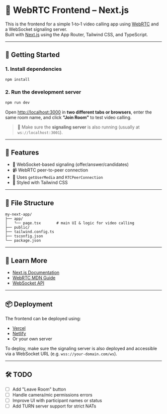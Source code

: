 # 🎥 WebRTC Frontend – Next.js

This is the frontend for a simple 1‑to‑1 video calling app using [WebRTC](https://developer.mozilla.org/en-US/docs/Web/API/WebRTC_API) and a WebSocket signaling server.  
Built with [Next.js](https://nextjs.org) using the App Router, Tailwind CSS, and TypeScript.

---

## 🚀 Getting Started

### 1. Install dependencies

```bash
npm install
```

### 2. Run the development server

```bash
npm run dev
```

Open [http://localhost:3000](http://localhost:3000) in **two different tabs or browsers**, enter the same room name, and click **"Join Room"** to test video calling.

> 📌 Make sure the **signaling server** is also running (usually at `ws://localhost:3001`).

---

## 🧠 Features

* 🔁 WebSocket-based signaling (offer/answer/candidates)
* 📹 WebRTC peer-to-peer connection
* 🧪 Uses `getUserMedia` and `RTCPeerConnection`
* 🎨 Styled with Tailwind CSS

---

## 🧩 File Structure

```
my-next-app/
├── app/
│   └── page.tsx       # main UI & logic for video calling
├── public/
├── tailwind.config.ts
├── tsconfig.json
└── package.json
```

---

## 🔗 Learn More

* [Next.js Documentation](https://nextjs.org/docs)
* [WebRTC MDN Guide](https://developer.mozilla.org/en-US/docs/Web/API/WebRTC_API)
* [WebSocket API](https://developer.mozilla.org/en-US/docs/Web/API/WebSocket)

---

## 📦 Deployment

The frontend can be deployed using:

* [Vercel](https://vercel.com)
* [Netlify](https://netlify.com)
* Or your own server

To deploy, make sure the signaling server is also deployed and accessible via a WebSocket URL (e.g. `wss://your-domain.com/ws`).

---

## 🛠 TODO

* [ ] Add "Leave Room" button
* [ ] Handle camera/mic permissions errors
* [ ] Improve UI with participant names or status
* [ ] Add TURN server support for strict NATs
